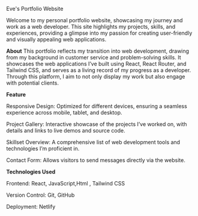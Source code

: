 Eve's Portfolio Website

Welcome to my personal portfolio website, showcasing my journey and work as a web developer. This site highlights my projects, skills, and experiences, providing a glimpse into my passion for creating user-friendly and visually appealing web applications.

**About**
This portfolio reflects my transition into web development, drawing from my background in customer service and problem-solving skills. It showcases the web applications I’ve built using React, React Router, and Tailwind CSS, and serves as a living record of my progress as a developer. Through this platform, I aim to not only display my work but also engage with potential  clients.

**Feature**

Responsive Design: Optimized for different devices, ensuring a seamless experience across mobile, tablet, and desktop.

Project Gallery: Interactive showcase of the projects I’ve worked on, with details and links to live demos and source code.

Skillset Overview: A comprehensive list of web development tools and technologies I’m proficient in.

Contact Form: Allows visitors to send messages directly via the website.



**Technologies Used**

Frontend: React, JavaScript,Html , Tailwind CSS

Version Control: Git, GitHub 

Deployment: Netlify

